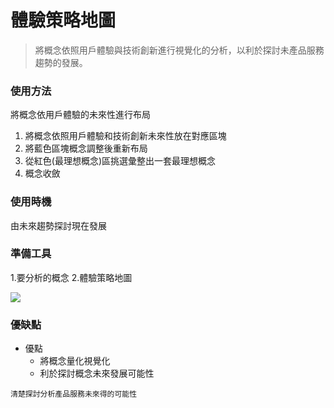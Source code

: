 # 體驗策略地圖

> 將概念依照用戶體驗與技術創新進行視覺化的分析，以利於探討未產品服務趨勢的發展。





### 使用方法
將概念依用戶體驗的未來性進行布局
1. 將概念依照用戶體驗和技術創新未來性放在對應區塊
2. 將藍色區塊概念調整後重新布局
3. 從紅色(最理想概念)區挑選彙整出一套最理想概念
4. 概念收斂 





### 使用時機
由未來趨勢探討現在發展

### 準備工具
  1.要分析的概念
  2.體驗策略地圖

![](https://i.imgur.com/5CBgXNw.png)


 
### 優缺點
   -   優點
       - 將概念量化視覺化
       - 利於探討概念未來發展可能性
  



```
清楚探討分析產品服務未來得的可能性

```


